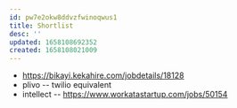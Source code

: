 ```yaml
---
id: pw7e2okw8ddvzfwinoqwus1
title: Shortlist
desc: ''
updated: 1658108692352
created: 1658108021009
---
```


* https://bikayi.kekahire.com/jobdetails/18128
* plivo -- twilio equivalent
* intellect -- https://www.workatastartup.com/jobs/50154
